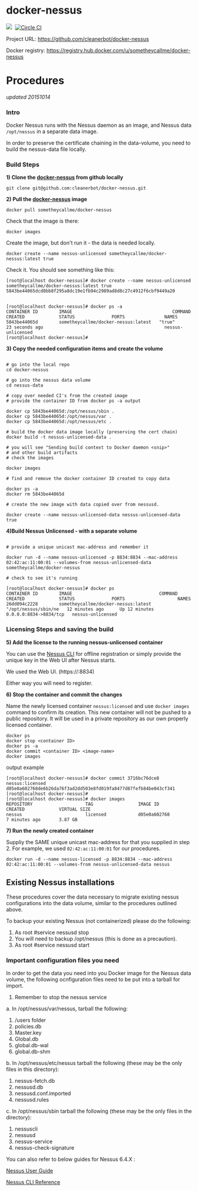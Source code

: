 # docker-nessus
[![](https://badge.imagelayers.io/sometheycallme/docker-nessus.svg)](https://imagelayers.io/?images=cleanerbot/docker-nessus:latest 'View image size and layers')&nbsp;
[![Circle CI](https://circleci.com/gh/cleanerbot/docker-nessus.png?circle-token=5d84cd337864c33f062f57aafd2854771777759d)](https://circleci.com/gh/sometheycallme/docker-nessus/tree/master 'View CI builds')

Project URL: https://github.com/cleanerbot/docker-nessus

Docker registry: https://registry.hub.docker.com/u/sometheycallme/docker-nessus


# Procedures

<i>updated 20151014</i>

### Intro

Docker Nessus runs with the Nessus daemon as an image, and Nessus data ```/opt/nessus``` in a separate data image.

In order to preserve the certificate chaining in the data-volume, you need to build the nessus-data file locally.

### Build Steps

<b>1) Clone the [docker-nessus](https://github.com/cleanerbot/docker-nessus) from github locally</b>

```git clone git@github.com:cleanerbot/docker-nessus.git```

<b>2) Pull the [docker-nessus](https://hub.docker.com/r/sometheycallme/docker-nessus) image</b>

```docker pull sometheycallme/docker-nessus```

Check that the image is there:

```docker images```

Create the image, but don't run it - the data is needed locally.

```docker create --name nessus-unlicensed sometheycallme/docker-nessus:latest true```

Check it.  You should see something like this:

```shell
[root@localhost docker-nessus]# docker create --name nessus-unlicensed sometheycallme/docker-nessus:latest true
5843be44065dcd0bb8f295a8dc19e1fb94c2989ad8d8c27c4912f6cbf9449a20


[root@localhost docker-nessus]# docker ps -a
CONTAINER ID        IMAGE                                      COMMAND             CREATED             STATUS              PORTS               NAMES
5843be44065d        sometheycallme/docker-nessus:latest   "true"              23 seconds ago                                              nessus-unlicensed   
[root@localhost docker-nessus]#
```

<b>3) Copy the needed configuration items and create the volume</b>

```shell

# go into the local repo
cd docker-nessus

# go into the nessus data volume
cd nessus-data

# copy over needed CI's from the created image
# provide the container ID from docker ps -a output

docker cp 5843be44065d:/opt/nessus/sbin .
docker cp 5843be44065d:/opt/nessus/var .
docker cp 5843be44065d:/opt/nessus/etc .

# build the docker data image locally (preserving the cert chain)
docker build -t nessus-unlicensed-data .

# you will see "Sending build context to Docker daemon <snip>" 
# and other build artifacts
# check the images

docker images

# find and remove the docker container ID created to copy data

docker ps -a
docker rm 5843be44065d

# create the new image with data copied over from nessusd.

docker create --name nessus-unlicensed-data nessus-unlicensed-data true
```

<b>4)Build Nessus Unlicensed - with a separate volume</b>

```shell

# provide a unique unicast mac-address and remember it

docker run -d --name nessus-unlicensed -p 8834:8834 --mac-address 02:42:ac:11:00:01 --volumes-from nessus-unlicensed-data sometheycallme/docker-nessus

# check to see it's running

[root@localhost docker-nessus]# docker ps
CONTAINER ID        IMAGE                                 COMMAND                CREATED             STATUS              PORTS                    NAMES
26dd094c2228        sometheycallme/docker-nessus:latest   "/opt/nessus/sbin/ne   12 minutes ago      Up 12 minutes       0.0.0.0:8834->8834/tcp   nessus-unlicensed 

```


### Licensing Steps and saving the build

<b>5) Add the license to the running nessus-unlicensed container</b>

You can use the [Nessus CLI](http://static.tenable.com/documentation/nessus_v6_command_line_reference.pdf) for offline registration or simply provide the unique key in the Web UI after Nessus starts.  

We used the Web UI.  (https://<yournessushost>:8834)

Either way you will need to register.


<b>6) Stop the container and commit the changes </b>

Name the newly licensed container ```nessus:licensed``` and use ```docker images``` command to confirm its creation.  This new container will not be pushed to a public repository.  It will be used in a private repository as our own properly licensed container.

```
docker ps
docker stop <container ID>
docker ps -a
docker commit <container ID> <image-name>
docker images
```

output example

```
[root@localhost docker-nessus]# docker commit 3716bc76dce8 nessus:licensed
d05e0a602768de6b26da76f3ad2dd503e8fd019fa8477d87fefb84be043cf341
[root@localhost docker-nessus]# 
[root@localhost docker-nessus]# docker images
REPOSITORY                    TAG                 IMAGE ID            CREATED             VIRTUAL SIZE
nessus                        licensed            d05e0a602768        7 minutes ago       3.87 GB
```

<b>7) Run the newly created container</b>

Suppliy the SAME unique unicast mac-address for that you supplied in step 2.  For example, we used ```02:42:ac:11:00:01``` for our procedures.

```docker run -d --name nessus-licensed -p 8834:8834 --mac-address 02:42:ac:11:00:01 --volumes-from nessus-unlicensed-data nessus```



## Existing Nessus installations

These procedures cover the data necessary to migrate existing nessus configurations into the data volume, similar to the procedures outlined above.


To backup your existing Nessus (not containerized) please do the following: 

1. As root #service nessusd stop
2. You will need to backup /opt/nessus (this is done as a precaution).
3. As root #service nessusd start


### Important configuration files you need

In order to get the data you need into you Docker image for the Nessus data volume, the following ocnfiguration files need to be put into a tarball for import.

1) Remember to stop the nessus service

a. In /opt/nessus/var/nessus, tarball the following:

1. /users folder
2. policies.db
3. Master.key
4. Global.db
5. global.db-wal
6. global.db-shm

b. In /opt/nessus/etc/nessus tarball the following (these may be the only files in this directory):

1. nessus-fetch.db
2. nessusd.db
3. nessusd.conf.imported
4. nessusd.rules

c. In /opt/nessus/sbin tarball the following (these may be the only files in the directory):

1. nessuscli
2. nessusd
3. nessus-service
4. nessus-check-signature

You can also refer to below guides for Nessus 6.4.X :

[Nessus User Guide](https://static.tenable.com/documentation/nessus_6.4_user_guide.pd)

[Nessus CLI Reference](https://static.tenable.com/documentation/nessus_6.4_command_line_reference.pdf)



